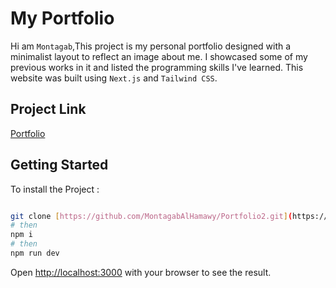 # My Portfolio

Hi am `Montagab`,This project is my personal portfolio designed with a minimalist layout to reflect an image about me. I showcased some of my previous works in it and listed the programming skills I've learned. This website was built using `Next.js` and `Tailwind CSS`.

## Project Link

[Portfolio](https://montagab.vercel.app/)


## Getting Started

To install the Project :

```bash

git clone [https://github.com/MontagabAlHamawy/Portfolio2.git](https://github.com/MontagabAlHamawy/My-Portfolio.v1.git)
# then
npm i
# then 
npm run dev

```

Open [http://localhost:3000](http://localhost:3000) with your browser to see the result.

